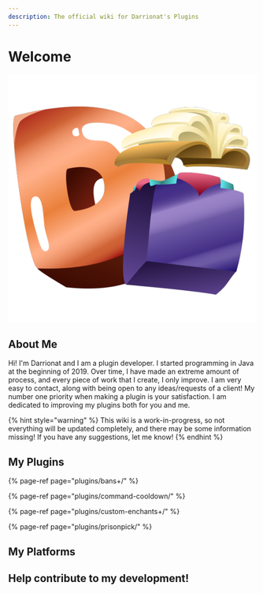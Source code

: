 ```yaml
---
description: The official wiki for Darrionat's Plugins
---
```


# Welcome

![](.gitbook/assets/darrionatpluginslogo-square.png)

## About Me

Hi! I'm Darrionat and I am a plugin developer. I started programming in Java at the beginning of 2019. Over time, I have made an extreme amount of process, and every piece of work that I create, I only improve. I am very easy to contact, along with being open to any ideas/requests of a client! My number one priority when making a plugin is your satisfaction. I am dedicated to improving my plugins both for you and me.

{% hint style="warning" %}
This wiki is a work-in-progress, so not everything will be updated completely, and there may be some information missing! If you have any suggestions, let me know! 
{% endhint %}

## My Plugins

{% page-ref page="plugins/bans+/" %}

{% page-ref page="plugins/command-cooldown/" %}

{% page-ref page="plugins/custom-enchants+/" %}

{% page-ref page="plugins/prisonpick/" %}

## My Platforms

## Help contribute to my development!

